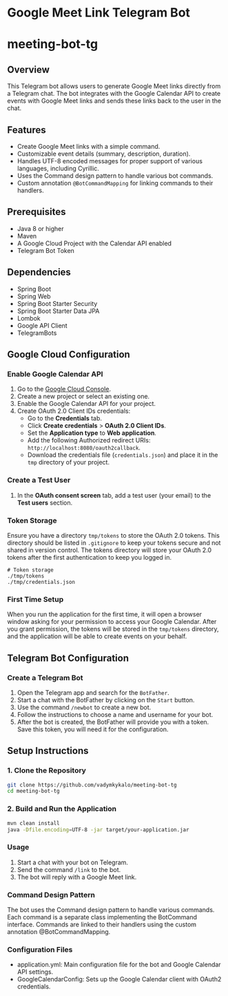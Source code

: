 # Google Meet Link Telegram Bot 
# meeting-bot-tg

## Overview
This Telegram bot allows users to generate Google Meet links directly from a Telegram chat.
The bot integrates with the Google Calendar API to create events with Google Meet links and sends
these links back to the user in the chat.

## Features
- Create Google Meet links with a simple command.
- Customizable event details (summary, description, duration).
- Handles UTF-8 encoded messages for proper support of various languages, including Cyrillic.
- Uses the Command design pattern to handle various bot commands.
- Custom annotation `@BotCommandMapping` for linking commands to their handlers.

## Prerequisites
- Java 8 or higher
- Maven
- A Google Cloud Project with the Calendar API enabled
- Telegram Bot Token

## Dependencies
- Spring Boot
- Spring Web
- Spring Boot Starter Security
- Spring Boot Starter Data JPA
- Lombok
- Google API Client
- TelegramBots

## Google Cloud Configuration

### Enable Google Calendar API
1. Go to the [Google Cloud Console](https://console.cloud.google.com/).
2. Create a new project or select an existing one.
3. Enable the Google Calendar API for your project.
4. Create OAuth 2.0 Client IDs credentials:
    - Go to the **Credentials** tab.
    - Click **Create credentials** > **OAuth 2.0 Client IDs**.
    - Set the **Application type** to **Web application**.
    - Add the following Authorized redirect URIs: `http://localhost:8080/oauth2callback`.
    - Download the credentials file (`credentials.json`) and place it in the `tmp` directory of your project.

### Create a Test User
1. In the **OAuth consent screen** tab, add a test user (your email) to the **Test users** section.

### Token Storage
Ensure you have a directory `tmp/tokens` to store the OAuth 2.0 tokens. This directory should be listed in `.gitignore` to keep your tokens secure and not shared in version control. The tokens directory will store your OAuth 2.0 tokens after the first authentication to keep you logged in.

```gitignore
# Token storage
./tmp/tokens
./tmp/credentials.json
```

### First Time Setup
When you run the application for the first time, it will open a browser window asking for your permission 
to access your Google Calendar. After you grant permission, the tokens will be stored
in the `tmp/tokens` directory, and the application will be able to create events on your behalf.

## Telegram Bot Configuration

### Create a Telegram Bot
1. Open the Telegram app and search for the `BotFather`.
2. Start a chat with the BotFather by clicking on the `Start` button.
3. Use the command `/newbot` to create a new bot.
4. Follow the instructions to choose a name and username for your bot.
5. After the bot is created, the BotFather will provide you with a token. Save this token, you will need it for the configuration.

## Setup Instructions

### 1. Clone the Repository

```bash
git clone https://github.com/vadymkykalo/meeting-bot-tg
cd meeting-bot-tg
```

### 2. Build and Run the Application

```bash
mvn clean install
java -Dfile.encoding=UTF-8 -jar target/your-application.jar
```

### Usage
1. Start a chat with your bot on Telegram.
2. Send the command `/link` to the bot.
3. The bot will reply with a Google Meet link.

### Command Design Pattern
The bot uses the Command design pattern to handle various commands. 
Each command is a separate class implementing the BotCommand interface. 
Commands are linked to their handlers using the custom annotation @BotCommandMapping.

### Configuration Files
- application.yml: Main configuration file for the bot and Google Calendar API settings.
- GoogleCalendarConfig: Sets up the Google Calendar client with OAuth2 credentials.